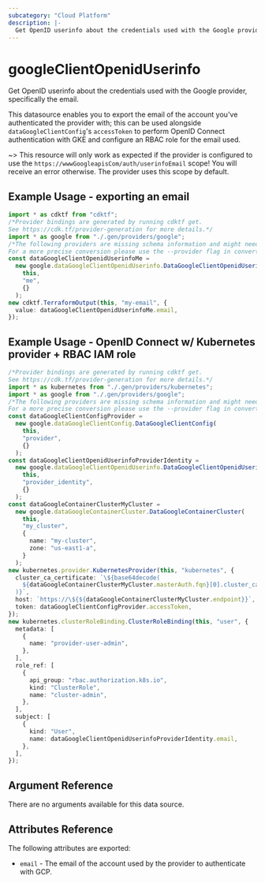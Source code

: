 ```yaml
---
subcategory: "Cloud Platform"
description: |-
  Get OpenID userinfo about the credentials used with the Google provider, specifically the email.
---
```


# googleClientOpenidUserinfo

Get OpenID userinfo about the credentials used with the Google provider,
specifically the email.

This datasource enables you to export the email of the account you've
authenticated the provider with; this can be used alongside
`dataGoogleClientConfig`'s `accessToken` to perform OpenID Connect
authentication with GKE and configure an RBAC role for the email used.

\~> This resource will only work as expected if the provider is configured to
use the `https://wwwGoogleapisCom/auth/userinfoEmail` scope! You will
receive an error otherwise. The provider uses this scope by default.

## Example Usage - exporting an email

```typescript
import * as cdktf from "cdktf";
/*Provider bindings are generated by running cdktf get.
See https://cdk.tf/provider-generation for more details.*/
import * as google from "./.gen/providers/google";
/*The following providers are missing schema information and might need manual adjustments to synthesize correctly: google.
For a more precise conversion please use the --provider flag in convert.*/
const dataGoogleClientOpenidUserinfoMe =
  new google.dataGoogleClientOpenidUserinfo.DataGoogleClientOpenidUserinfo(
    this,
    "me",
    {}
  );
new cdktf.TerraformOutput(this, "my-email", {
  value: dataGoogleClientOpenidUserinfoMe.email,
});

```

## Example Usage - OpenID Connect w/ Kubernetes provider + RBAC IAM role

```typescript
/*Provider bindings are generated by running cdktf get.
See https://cdk.tf/provider-generation for more details.*/
import * as kubernetes from "./.gen/providers/kubernetes";
import * as google from "./.gen/providers/google";
/*The following providers are missing schema information and might need manual adjustments to synthesize correctly: kubernetes, google.
For a more precise conversion please use the --provider flag in convert.*/
const dataGoogleClientConfigProvider =
  new google.dataGoogleClientConfig.DataGoogleClientConfig(
    this,
    "provider",
    {}
  );
const dataGoogleClientOpenidUserinfoProviderIdentity =
  new google.dataGoogleClientOpenidUserinfo.DataGoogleClientOpenidUserinfo(
    this,
    "provider_identity",
    {}
  );
const dataGoogleContainerClusterMyCluster =
  new google.dataGoogleContainerCluster.DataGoogleContainerCluster(
    this,
    "my_cluster",
    {
      name: "my-cluster",
      zone: "us-east1-a",
    }
  );
new kubernetes.provider.KubernetesProvider(this, "kubernetes", {
  cluster_ca_certificate: `\${base64decode(
    ${dataGoogleContainerClusterMyCluster.masterAuth.fqn}[0].cluster_ca_certificate,
  )}`,
  host: `https://\${${dataGoogleContainerClusterMyCluster.endpoint}}`,
  token: dataGoogleClientConfigProvider.accessToken,
});
new kubernetes.clusterRoleBinding.ClusterRoleBinding(this, "user", {
  metadata: [
    {
      name: "provider-user-admin",
    },
  ],
  role_ref: [
    {
      api_group: "rbac.authorization.k8s.io",
      kind: "ClusterRole",
      name: "cluster-admin",
    },
  ],
  subject: [
    {
      kind: "User",
      name: dataGoogleClientOpenidUserinfoProviderIdentity.email,
    },
  ],
});

```

## Argument Reference

There are no arguments available for this data source.

## Attributes Reference

The following attributes are exported:

* `email` - The email of the account used by the provider to authenticate with GCP.
